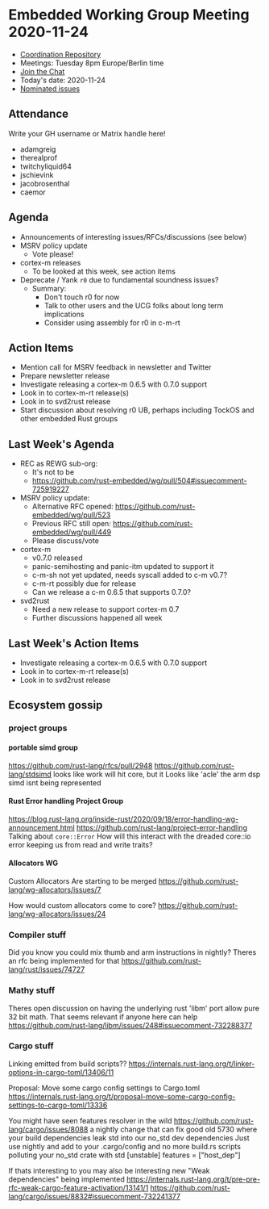 # Embedded Working Group Meeting 2020-11-24

* [Coordination Repository]
* Meetings: Tuesday 8pm Europe/Berlin time
* [Join the Chat]
* Today's date: 2020-11-24
* [Nominated issues](https://github.com/search?q=org%3Arust-embedded+label%3Anominated+is%3Aopen&type=Issues)

[Coordination Repository]: https://github.com/rust-embedded/wg
[Join the Chat]: https://riot.im/app/#/room/#rust-embedded:matrix.org

## Attendance

Write your GH username or Matrix handle here!

* adamgreig
* therealprof
* twitchyliquid64
* jschievink
* jacobrosenthal
* caemor

## Agenda

* Announcements of interesting issues/RFCs/discussions (see below)
* MSRV policy update
    * Vote please!
* cortex-m releases
    * To be looked at this week, see action items
* Deprecate / Yank `r0` due to fundamental soundness issues?
    * Summary:
        * Don't touch r0 for now
        * Talk to other users and the UCG folks about long term implications
        * Consider using assembly for r0 in c-m-rt

## Action Items

* Mention call for MSRV feedback in newsletter and Twitter
* Prepare newsletter release
* Investigate releasing a cortex-m 0.6.5 with 0.7.0 support
* Look in to cortex-m-rt release(s)
* Look in to svd2rust release
* Start discussion about resolving r0 UB, perhaps including TockOS and other embedded Rust groups

## Last Week's Agenda

* REC as REWG sub-org:
    * It's not to be
    * https://github.com/rust-embedded/wg/pull/504#issuecomment-725919227
* MSRV policy update:
    * Alternative RFC opened: https://github.com/rust-embedded/wg/pull/523
    * Previous RFC still open: https://github.com/rust-embedded/wg/pull/449
    * Please discuss/vote
* cortex-m
    * v0.7.0 released
    * panic-semihosting and panic-itm updated to support it
    * c-m-sh not yet updated, needs syscall added to c-m v0.7?
    * c-m-rt possibly due for release
    * Can we release a c-m 0.6.5 that supports 0.7.0?
* svd2rust
    * Need a new release to support cortex-m 0.7
    * Further discussions happened all week

## Last Week's Action Items

* Investigate releasing a cortex-m 0.6.5 with 0.7.0 support
* Look in to cortex-m-rt release(s)
* Look in to svd2rust release


## Ecosystem gossip



### project groups


#### portable simd group
https://github.com/rust-lang/rfcs/pull/2948
https://github.com/rust-lang/stdsimd
looks like work will hit core, but it Looks like 'acle' the arm dsp simd isnt being represented


#### Rust Error handling Project Group
https://blog.rust-lang.org/inside-rust/2020/09/18/error-handling-wg-announcement.html
https://github.com/rust-lang/project-error-handling
Talking about `core::Error`
How will this interact with the dreaded core::io error keeping us from read and write traits?


#### Allocators WG 

Custom Allocators Are starting to be merged
https://github.com/rust-lang/wg-allocators/issues/7

How would custom allocators come to core?
https://github.com/rust-lang/wg-allocators/issues/24




### Compiler stuff
Did you know you could mix thumb and arm instructions in nightly? Theres an rfc being implemented for that
https://github.com/rust-lang/rust/issues/74727


### Mathy stuff


Theres open discussion on having the underlying rust 'libm' port allow pure 32 bit math. That seems relevant if anyone here can help
https://github.com/rust-lang/libm/issues/248#issuecomment-732288377


### Cargo stuff
Linking emitted from build scripts??
https://internals.rust-lang.org/t/linker-options-in-cargo-toml/13406/11

Proposal: Move some cargo config settings to Cargo.toml
https://internals.rust-lang.org/t/proposal-move-some-cargo-config-settings-to-cargo-toml/13336



You might have seen features resolver in the wild
https://github.com/rust-lang/cargo/issues/8088
a nightly change that can fix good old 5730 where your build dependencies leak std into our no_std dev dependencies
Just use nightly and add to your .cargo/config and no more build.rs scripts polluting your no_std crate with std
[unstable]
features = ["host_dep"]

If thats interesting to you may also be interesting new "Weak dependencies" being implemented
https://internals.rust-lang.org/t/pre-pre-rfc-weak-cargo-feature-activation/13141/1
https://github.com/rust-lang/cargo/issues/8832#issuecomment-732241377




